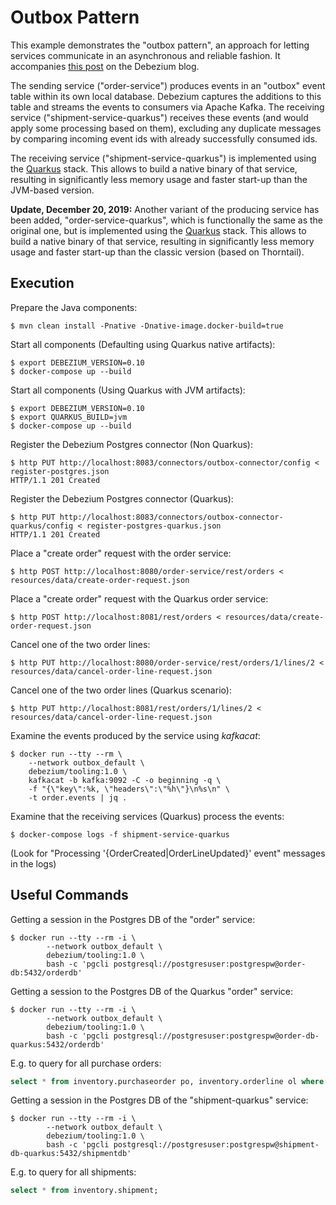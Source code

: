 # Outbox Pattern

This example demonstrates the "outbox pattern", an approach for letting services communicate in an asynchronous and reliable fashion.
It accompanies [this post](https://debezium.io/blog/2019/02/19/reliable-microservices-data-exchange-with-the-outbox-pattern) on the Debezium blog.

The sending service ("order-service") produces events in an "outbox" event table within its own local database.
Debezium captures the additions to this table and streams the events to consumers via Apache Kafka.
The receiving service ("shipment-service-quarkus") receives these events (and would apply some processing based on them),
excluding any duplicate messages by comparing incoming event ids with already successfully consumed ids.

The receiving service ("shipment-service-quarkus") is implemented using the [Quarkus](https://quarkus.io) stack.
This allows to build a native binary of that service, resulting in significantly less memory usage and faster start-up than the JVM-based version.

**Update, December 20, 2019:** Another variant of the producing service has been added, "order-service-quarkus",
which is functionally the same as the original one, but is implemented using the [Quarkus](https://quarkus.io) stack.
This allows to build a native binary of that service, resulting in significantly less memory usage and faster start-up than the classic version (based on Thorntail).

## Execution

Prepare the Java components:

```console
$ mvn clean install -Pnative -Dnative-image.docker-build=true
```

Start all components (Defaulting using Quarkus native artifacts):

```console
$ export DEBEZIUM_VERSION=0.10
$ docker-compose up --build
```

Start all components (Using Quarkus with JVM artifacts):

```console
$ export DEBEZIUM_VERSION=0.10
$ export QUARKUS_BUILD=jvm
$ docker-compose up --build
```

Register the Debezium Postgres connector (Non Quarkus):

```console
$ http PUT http://localhost:8083/connectors/outbox-connector/config < register-postgres.json
HTTP/1.1 201 Created
```

Register the Debezium Postgres connector (Quarkus):

```console
$ http PUT http://localhost:8083/connectors/outbox-connector-quarkus/config < register-postgres-quarkus.json
HTTP/1.1 201 Created
```

Place a "create order" request with the order service:

```console
$ http POST http://localhost:8080/order-service/rest/orders < resources/data/create-order-request.json
```

Place a "create order" request with the Quarkus order service:

```console
$ http POST http://localhost:8081/rest/orders < resources/data/create-order-request.json
```

Cancel one of the two order lines:

```console
$ http PUT http://localhost:8080/order-service/rest/orders/1/lines/2 < resources/data/cancel-order-line-request.json
```

Cancel one of the two order lines (Quarkus scenario):

```console
$ http PUT http://localhost:8081/rest/orders/1/lines/2 < resources/data/cancel-order-line-request.json
```

Examine the events produced by the service using _kafkacat_:

```console
$ docker run --tty --rm \
    --network outbox_default \
    debezium/tooling:1.0 \
    kafkacat -b kafka:9092 -C -o beginning -q \
    -f "{\"key\":%k, \"headers\":\"%h\"}\n%s\n" \
    -t order.events | jq .
```

Examine that the receiving services (Quarkus) process the events:

```console
$ docker-compose logs -f shipment-service-quarkus
```

(Look for "Processing '{OrderCreated|OrderLineUpdated}' event" messages in the logs)

## Useful Commands

Getting a session in the Postgres DB of the "order" service:

```console
$ docker run --tty --rm -i \
        --network outbox_default \
        debezium/tooling:1.0 \
        bash -c 'pgcli postgresql://postgresuser:postgrespw@order-db:5432/orderdb'
```        

Getting a session to the Postgres DB of the Quarkus "order" service:

```console
$ docker run --tty --rm -i \
        --network outbox_default \
        debezium/tooling:1.0 \
        bash -c 'pgcli postgresql://postgresuser:postgrespw@order-db-quarkus:5432/orderdb'        
```

E.g. to query for all purchase orders:

```sql
select * from inventory.purchaseorder po, inventory.orderline ol where ol.order_id = po.id;
```

Getting a session in the Postgres DB of the "shipment-quarkus" service:

```console
$ docker run --tty --rm -i \
        --network outbox_default \
        debezium/tooling:1.0 \
        bash -c 'pgcli postgresql://postgresuser:postgrespw@shipment-db-quarkus:5432/shipmentdb'
```

E.g. to query for all shipments:

```sql
select * from inventory.shipment;
```
